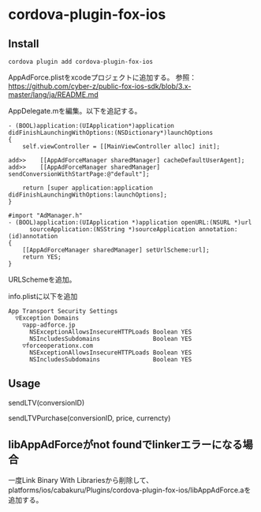 # cordova-plugin-fox-ios

## Install

```
cordova plugin add cordova-plugin-fox-ios
```

AppAdForce.plistをxcodeプロジェクトに追加する。
参照：https://github.com/cyber-z/public-fox-ios-sdk/blob/3.x-master/lang/ja/README.md


AppDelegate.mを編集。以下を追記する。

```
- (BOOL)application:(UIApplication*)application didFinishLaunchingWithOptions:(NSDictionary*)launchOptions
{
    self.viewController = [[MainViewController alloc] init];

add>>    [[AppAdForceManager sharedManager] cacheDefaultUserAgent];
add>>    [[AppAdForceManager sharedManager] sendConversionWithStartPage:@"default"];

    return [super application:application didFinishLaunchingWithOptions:launchOptions];
}

```

```
#import "AdManager.h"
- (BOOL)application:(UIApplication *)application openURL:(NSURL *)url
      sourceApplication:(NSString *)sourceApplication annotation:(id)annotation
{
    [[AppAdForceManager sharedManager] setUrlScheme:url];
    return YES;
}
```

URLSchemeを追加。

info.plistに以下を追加

```
App Transport Security Settings
  ▽Exception Domains
    ▽app-adforce.jp
      NSExceptionAllowsInsecureHTTPLoads Boolean YES
      NSIncludesSubdomains               Boolean YES
    ▽forceoperationx.com
      NSExceptionAllowsInsecureHTTPLoads Boolean YES
      NSIncludesSubdomains               Boolean YES
```

## Usage

sendLTV(conversionID)

sendLTVPurchase(conversionID, price, currencty)



## libAppAdForceがnot foundでlinkerエラーになる場合
一度Link Binary With Librariesから削除して、platforms/ios/cabakuru/Plugins/cordova-plugin-fox-ios/libAppAdForce.aを追加する。

